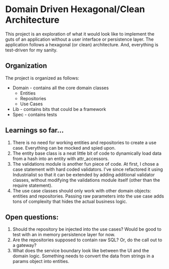 # Domain Driven Hexagonal/Clean Architecture

This project is an exploration of what it would look like to implement the guts of an application without a user interface or persistence layer. The application follows a hexagonal (or clean) architecture. And, everything is test-driven for my sanity.

## Organization

The project is organized as follows:

* Domain - contains all the core domain classes
  * Entities
  * Repositories
  * Use Cases
* Lib - contains bits that could be a framework
* Spec - contains tests

## Learnings so far...

1. There is no need for working entities and repositories to create a use case. Everything can be mocked and spied upon.
2. The entity base class is a neat little bit of code to dynamically load data from a hash into an entity with attr_accessors.
3. The validations module is another fun piece of code. At first, I chose a case statement with hard coded validators. I've since refactored it using Industrialist so that it can be extended by adding additional validator classes, without modifying the validations module itself (other than the require statement).
4. The use case classes should only work with other domain objects: entities and repositories. Passing raw parameters into the use case adds tons of complexity that hides the actual business logic.

## Open questions:

1. Should the repository be injected into the use cases? Would be good to test with an in memory persistence layer for now.
2. Are the repositories supposed to contain raw SQL? Or, do the call out to a gateway?
3. What does the service boundary look like between the UI and the domain logic. Something needs to convert the data from strings in a params object into entities.